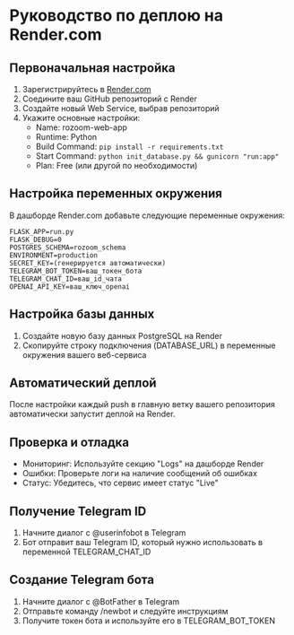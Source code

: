 # Руководство по деплою на Render.com

## Первоначальная настройка

1. Зарегистрируйтесь в [Render.com](https://render.com/)
2. Соедините ваш GitHub репозиторий с Render
3. Создайте новый Web Service, выбрав репозиторий
4. Укажите основные настройки:
   - Name: rozoom-web-app
   - Runtime: Python
   - Build Command: `pip install -r requirements.txt`
   - Start Command: `python init_database.py && gunicorn "run:app"`
   - Plan: Free (или другой по необходимости)

## Настройка переменных окружения

В дашборде Render.com добавьте следующие переменные окружения:

```
FLASK_APP=run.py
FLASK_DEBUG=0
POSTGRES_SCHEMA=rozoom_schema
ENVIRONMENT=production
SECRET_KEY=(генерируется автоматически)
TELEGRAM_BOT_TOKEN=ваш_токен_бота
TELEGRAM_CHAT_ID=ваш_id_чата
OPENAI_API_KEY=ваш_ключ_openai
```

## Настройка базы данных

1. Создайте новую базу данных PostgreSQL на Render
2. Скопируйте строку подключения (DATABASE_URL) в переменные окружения вашего веб-сервиса

## Автоматический деплой

После настройки каждый push в главную ветку вашего репозитория автоматически запустит деплой на Render.

## Проверка и отладка

- Мониторинг: Используйте секцию "Logs" на дашборде Render
- Ошибки: Проверьте логи на наличие сообщений об ошибках
- Статус: Убедитесь, что сервис имеет статус "Live"

## Получение Telegram ID

1. Начните диалог с @userinfobot в Telegram
2. Бот отправит ваш Telegram ID, который нужно использовать в переменной TELEGRAM_CHAT_ID

## Создание Telegram бота

1. Начните диалог с @BotFather в Telegram
2. Отправьте команду /newbot и следуйте инструкциям
3. Получите токен бота и используйте его в TELEGRAM_BOT_TOKEN
